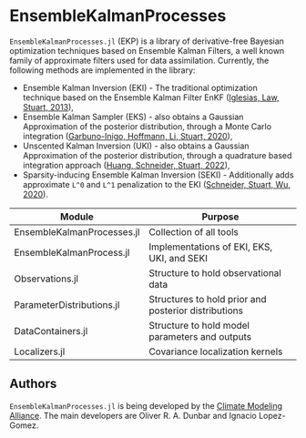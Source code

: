 # EnsembleKalmanProcesses

`EnsembleKalmanProcesses.jl` (EKP) is a library of derivative-free Bayesian optimization techniques based on Ensemble Kalman Filters, a well known family of approximate filters used for data assimilation. Currently, the following methods are implemented in the library:
 - Ensemble Kalman Inversion (EKI) - The traditional optimization technique based on the Ensemble Kalman Filter EnKF ([Iglesias, Law, Stuart, 2013](http://dx.doi.org/10.1088/0266-5611/29/4/045001)),
 - Ensemble Kalman Sampler (EKS) - also obtains a Gaussian Approximation of the posterior distribution, through a Monte Carlo integration ([Garbuno-Inigo, Hoffmann, Li, Stuart, 2020](https://doi.org/10.1137/19M1251655)),
 - Unscented Kalman Inversion (UKI) - also obtains a Gaussian Approximation of the posterior distribution, through a quadrature based integration approach ([Huang, Schneider, Stuart, 2022](https://doi.org/10.1016/j.jcp.2022.111262)),
- Sparsity-inducing Ensemble Kalman Inversion (SEKI) - Additionally adds approximate ``L^0`` and ``L^1`` penalization to the EKI ([Schneider, Stuart, Wu, 2020](https://doi.org/10.48550/arXiv.2007.06175)).

Module                                      | Purpose
--------------------------------------------|--------------------------------------------------------
EnsembleKalmanProcesses.jl                  | Collection of all tools
EnsembleKalmanProcess.jl                    | Implementations of EKI, EKS, UKI, and SEKI 
Observations.jl                             | Structure to hold observational data
ParameterDistributions.jl                   | Structures to hold prior and posterior distributions
DataContainers.jl                           | Structure to hold model parameters and outputs
Localizers.jl                               | Covariance localization kernels

## Authors

`EnsembleKalmanProcesses.jl` is being developed by the [Climate Modeling
Alliance](https://clima.caltech.edu). The main developers are Oliver R. A. Dunbar and Ignacio Lopez-Gomez.

